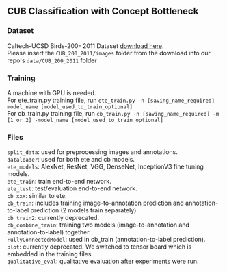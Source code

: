 ## CUB Classification with Concept Bottleneck

### Dataset
Caltech-UCSD Birds-200- 2011 Dataset [download here](http://www.vision.caltech.edu/visipedia/CUB-200-2011.html).  
Please insert the `CUB_200_2011/images` folder from the download into our repo's `data/CUB_200_2011` folder

### Training

A machine with GPU is needed.  
For ete_train.py training file, run `ete_train.py -n [saving_name_required] -model_name [model_used_to_train_optional]`  
For cb_train.py training file, run `cb_train.py -n [saving_name_required] -m [1 or 2] -model_name [model_used_to_train_optional]`

### Files

`split_data`: used for preprocessing images and annotations.  
`dataloader`: used for both ete and cb models.  
`ete_models`: AlexNet, ResNet, VGG, DenseNet, InceptionV3 fine tuning models.  
`ete_train`: train end-to-end network.  
`ete_test`: test/evaluation end-to-end network.  
`cb_xxx`: similar to ete.  
`cb_train`: includes training image-to-annotation prediction and annotation-to-label prediction (2 models train separately).  
`cb_train2`: currently deprecated.  
`cb_combine_train`: training two models (image-to-annotation and annotation-to-label) together.  
`FullyConnectedModel`: used in cb_train (annotation-to-label prediction).  
`plot`: currently deprecated. We switched to tensor board which is embedded in the training files.  
`qualitative_eval`: qualitative evaluation after experiments were run.  


